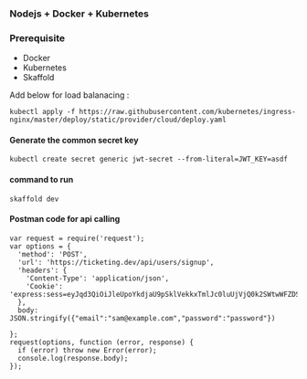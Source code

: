 ### Nodejs + Docker + Kubernetes

### Prerequisite 
 - Docker
 - Kubernetes
 - Skaffold

Add below for load balanacing : 
```
kubectl apply -f https://raw.githubusercontent.com/kubernetes/ingress-nginx/master/deploy/static/provider/cloud/deploy.yaml
```

#### Generate the common secret key
```
kubectl create secret generic jwt-secret --from-literal=JWT_KEY=asdf
```

#### command to run 
```
skaffold dev
```

#### Postman code for api calling
```
var request = require('request');
var options = {
  'method': 'POST',
  'url': 'https://ticketing.dev/api/users/signup',
  'headers': {
    'Content-Type': 'application/json',
    'Cookie': 'express:sess=eyJqd3QiOiJleUpoYkdjaU9pSklVekkxTmlJc0luUjVjQ0k2SWtwWFZDSjkuZXlKcFpDSTZJalZtTURVNFkyTm1ORGM1TnpjNE1EQXhPRFV5WWpCa05DSXNJbVZ0WVdsc0lqb2ljMkZ0UUdWNFlXMXdiR1V1WTI5dElpd2lhV0YwSWpveE5UazBNVGs1TWpRM2ZRLkw1Y3ZoMTY1N0ZMVENSNVZOaU55YTlVWm1na3RBcHVnbXUzUnM5MGNSckkifQ=='
  },
  body: JSON.stringify({"email":"sam@example.com","password":"password"})

};
request(options, function (error, response) {
  if (error) throw new Error(error);
  console.log(response.body);
});
```